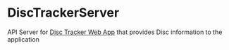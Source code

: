 # DiscTrackerServer
API Server for [Disc Tracker Web App](https://github.com/bhubie/DiscTracker) that provides Disc information to the application 


